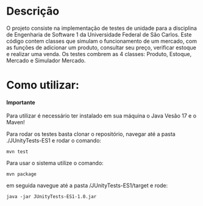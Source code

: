 # Descrição
O projeto consiste na implementação de testes de unidade para a disciplina de Engenharia de Software 1 da Universidade Federal de São Carlos.
Este código contem classes que simulam o funcionamento de um mercado, com as funções de adicionar um produto, consultar seu preço, verificar estoque e realizar uma venda.
Os testes combrem as 4 classes: Produto, Estoque, Mercado e Simulador Mercado.

# Como utilizar:

#### Importante
Para utilizar é necessário ter instalado em sua máquina o Java Vesão 17 e o Maven!

Para rodar os testes basta clonar o repositório, navegar até a pasta ./JUnityTests-ES1 e rodar o comando:

```shell
mvn test
```

Para usar o sistema utilize o comando:

```shell
mvn package
```

em seguida navegue até a pasta /JUnityTests-ES1/target e rode:

```shell
java -jar JUnityTests-ES1-1.0.jar 
```
